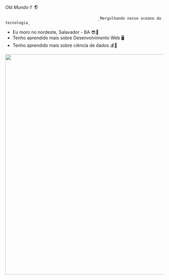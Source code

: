 
## 

_Olá Mundo !! 🌎_

                                             _Mergulhando nesse oceano da tecnologia_
                                             

-   Eu moro no nordeste, Salavador - BA 😎🌅
-   Tenho aprendido mais sobre Desenvolvimento Web 🖥️                                  
-   Tenho aprendido mais sobre ciência de dados 💰🧁

<div align="center">
<img src="![computer-illustration](https://user-images.githubusercontent.com/82422887/118577031-0dba7900-b760-11eb-8156-fa81d57abb80.png)" width="700px" />
</div>
